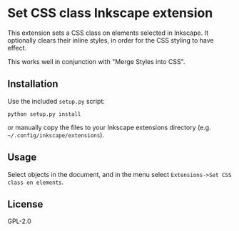 # Set CSS class Inkscape extension

This extension sets a CSS class on elements selected in Inkscape.
It optionally clears their inline styles, in order for the CSS styling to have effect.

This works well in conjunction with "Merge Styles into CSS".

## Installation

Use the included `setup.py` script:

    python setup.py install

or manually copy the files to your Inkscape extensions directory (e.g. `~/.config/inkscape/extensions`).

## Usage

Select objects in the document, and in the menu select `Extensions->Set CSS class on elements`.

## License

GPL-2.0
